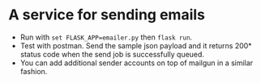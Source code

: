 # A service for sending emails

* Run with `set FLASK_APP=emailer.py` then `flask run`.
* Test with postman. Send the sample json payload and it returns 200* status code when the send job is successfully queued.
* You can add additional sender accounts on top of mailgun in a similar fashion. 
